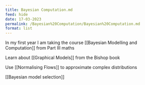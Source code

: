 ```yaml
---
title: Bayesian Computation.md
feed: hide
date: 17-03-2023
permalink: /Bayesian%20Computation/Bayesian%20Computation.md
format: list
---
```



In my first year I am taking the course [[Bayesian Modelling and Computation]] from Part III maths

Learn about [[Graphical Models]] from the Bishop book

Use [[Normalising Flows]] to approximate complex distributions

[[Bayesian model selection]]

